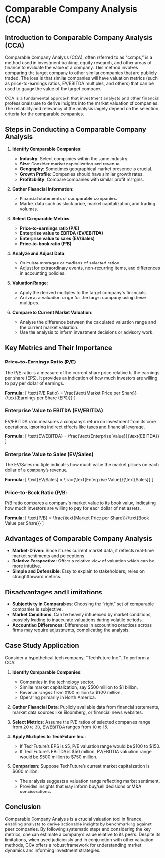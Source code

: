 # Comparable Company Analysis (CCA)

## Introduction to Comparable Company Analysis (CCA)

Comparable Company Analysis (CCA), often referred to as "comps," is a method used in investment banking, equity research, and other areas of finance to evaluate the value of a company. This method involves comparing the target company to other similar companies that are publicly traded. The idea is that similar companies will have valuation metrics (such as price-to-earnings ratios, EV/EBITDA multiples, and others) that can be used to gauge the value of the target company. 

CCA is a fundamental approach that investment analysts and other financial professionals use to derive insights into the market valuation of companies. The reliability and relevancy of the analysis largely depend on the selection criteria for the comparable companies.

## Steps in Conducting a Comparable Company Analysis

1. **Identify Comparable Companies**:
   - **Industry**: Select companies within the same industry.
   - **Size**: Consider market capitalization and revenue.
   - **Geography**: Sometimes geographical market presence is crucial.
   - **Growth Profile**: Companies should have similar growth rates.
   - **Profitability**: Compare companies with similar profit margins.

2. **Gather Financial Information**:
   - Financial statements of comparable companies.
   - Market data such as stock price, market capitalization, and trading volumes.

3. **Select Comparable Metrics**:
   - **Price-to-earnings ratio (P/E)**
   - **Enterprise value to EBITDA (EV/EBITDA)**
   - **Enterprise value to sales (EV/Sales)**
   - **Price-to-book ratio (P/B)**

4. **Analyze and Adjust Data**:
   - Calculate averages or medians of selected ratios.
   - Adjust for extraordinary events, non-recurring items, and differences in accounting policies.

5. **Valuation Range**:
   - Apply the derived multiples to the target company's financials.
   - Arrive at a valuation range for the target company using these multiples.

6. **Compare to Current Market Valuation**:
   - Analyze the difference between the calculated valuation range and the current market valuation.
   - Use the analysis to inform investment decisions or advisory work.

## Key Metrics and Their Importance

### Price-to-Earnings Ratio (P/E)

The P/E ratio is a measure of the current share price relative to the earnings per share (EPS). It provides an indication of how much investors are willing to pay per dollar of earnings.

**Formula:**
\[ \text{P/E Ratio} = \frac{\text{Market Price per Share}}{\text{Earnings per Share (EPS)}} \]

### Enterprise Value to EBITDA (EV/EBITDA)

EV/EBITDA ratio measures a company’s return on investment from its core operations, ignoring indirect effects like taxes and financial leverage.

**Formula:**
\[ \text{EV/EBITDA} = \frac{\text{Enterprise Value}}{\text{EBITDA}} \]

### Enterprise Value to Sales (EV/Sales)

The EV/Sales multiple indicates how much value the market places on each dollar of a company’s revenue.

**Formula:**
\[ \text{EV/Sales} = \frac{\text{Enterprise Value}}{\text{Sales}} \]

### Price-to-Book Ratio (P/B)

P/B ratio compares a company's market value to its book value, indicating how much investors are willing to pay for each dollar of net assets.

**Formula:**
\[ \text{P/B} = \frac{\text{Market Price per Share}}{\text{Book Value per Share}} \]

## Advantages of Comparable Company Analysis

- **Market-Driven**: Since it uses current market data, it reflects real-time market sentiments and perceptions.
- **Relative Perspective**: Offers a relative view of valuation which can be more intuitive.
- **Simple and Defensible**: Easy to explain to stakeholders; relies on straightforward metrics.

## Disadvantages and Limitations

- **Subjectivity in Comparables**: Choosing the “right” set of comparable companies is subjective.
- **Market Conditions**: Can be heavily influenced by market conditions, possibly leading to inaccurate valuations during volatile periods.
- **Accounting Differences**: Differences in accounting practices across firms may require adjustments, complicating the analysis.

## Case Study Application

Consider a hypothetical tech company, "TechFuture Inc.". To perform a CCA:

1. **Identify Comparable Companies**:
   - Companies in the technology sector.
   - Similar market capitalization, say $500 million to $1 billion.
   - Revenue ranges from $100 million to $300 million.
   - Operating primarily in North America.

2. **Gather Financial Data**: Publicly available data from financial statements, market data sources like Bloomberg, or financial news websites.

3. **Select Metrics**: Assume the P/E ratios of selected companies range from 20 to 30, EV/EBITDA ranges from 10 to 15.

4. **Apply Multiples to TechFuture Inc.**:
   - If TechFuture’s EPS is $5, P/E valuation range would be $100 to $150.
   - If TechFuture’s EBITDA is $50 million, EV/EBITDA valuation range would be $500 million to $750 million.

5. **Comparison**: Suppose TechFuture’s current market capitalization is $600 million.
   - The analysis suggests a valuation range reflecting market sentiment.
   - Provides insights that may inform buy/sell decisions or M&A considerations.

## Conclusion

Comparable Company Analysis is a crucial valuation tool in finance, enabling analysts to derive actionable insights by benchmarking against peer companies. By following systematic steps and considering the key metrics, one can estimate a company’s value relative to its peers. Despite its limitations, when used judiciously and in conjunction with other valuation methods, CCA offers a robust framework for understanding market dynamics and informing investment strategies.